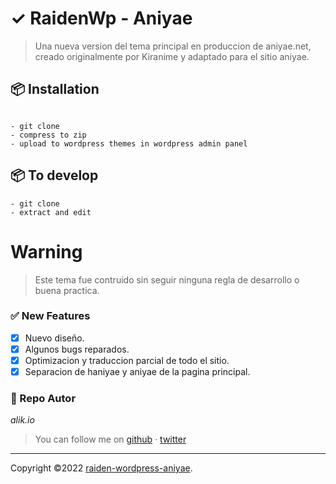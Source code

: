 # ✓ RaidenWp - Aniyae

> Una nueva version del tema principal en produccion de aniyae.net, creado originalmente por Kiranime y adaptado para el sitio aniyae.

## 📦 Installation
```Commands

- git clone
- compress to zip
- upload to wordpress themes in wordpress admin panel
``` 
## 📦 To develop
```To dev
- git clone
- extract and edit

```
# Warning
> Este tema fue contruido sin seguir ninguna regla de desarrollo o buena practica.

### ✅ New Features
- [x] Nuevo diseño.
- [x] Algunos bugs reparados.
- [x] Optimizacion y traduccion parcial de todo el sitio.
- [x] Separacion de haniyae y aniyae de la pagina principal.

### **:robot: Repo Autor**

_*alik.io*_

> You can follow me on
> [github](https://github.com/aliforus)&nbsp;&middot;&nbsp;[twitter](https://twitter.com/aliforus)

---

Copyright ©2022 [raiden-wordpress-aniyae](RaidenWp-Aniyae).
